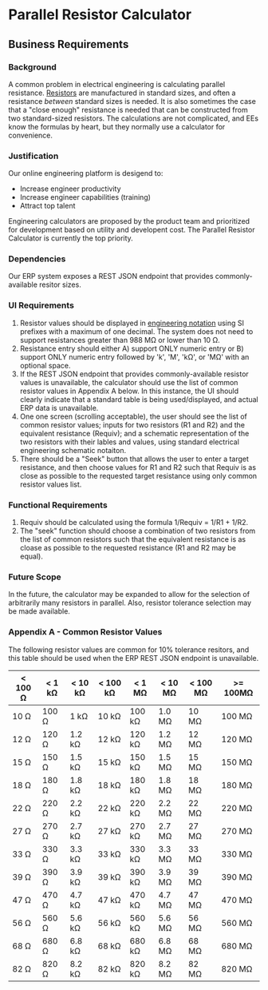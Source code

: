 # Parallel Resistor Calculator
## Business Requirements

### Background

A common problem in electrical engineering is calculating parallel resistance.  [Resistors](https://en.wikipedia.org/wiki/Resistor) are manufactured in standard sizes, and often a resistance _between_ standard sizes is needed.  It is also sometimes the case that a "close enough" resistance is needed that can be constructed from two standard-sized resistors.  The calculations are not complicated, and EEs know the formulas by heart, but they normally use a calculator for convenience.

### Justification

Our online engineering platform is desigend to:

* Increase engineer productivity
* Increase engineer capabilities (training)
* Attract top talent

Engineering calculators are proposed by the product team and prioritized for development based on utility and developent cost.  The Parallel Resistor Calculator is currently the top priority.

### Dependencies

Our ERP system exposes a REST JSON endpoint that provides commonly-available resitor sizes.

### UI Requirements

1. Resistor values should be displayed in [engineering notation](https://en.wikipedia.org/wiki/Engineering_notation) using SI prefixes with a maximum of one decimal.  The system does not need to support resistances greater than 988 MΩ or lower than 10 Ω.
1. Resistance entry should either A) support ONLY numeric entry or B) support ONLY numeric entry followed by 'k', 'M', 'kΩ', or 'MΩ' with an optional space.
1. If the REST JSON endpoint that provides commonly-available resistor values is unavailable, the calculator should use the list of common resistor values in Appendix A below.  In this instance, the UI should clearly indicate that a standard table is being used/displayed, and actual ERP data is unavailable.
1. One one screen (scrolling acceptable), the user should see the list of common resistor values; inputs for two resistors (R1 and R2) and the equivalent resistance (Requiv); and a schematic representation of the two resistors with their lables and values, using standard electrical engineering schematic notaiton.
1. There should be a "Seek" button that allows the user to enter a target resistance, and then choose values for R1 and R2 such that Requiv is as close as possible to the requested target resistance using only common resistor values list.

### Functional Requirements

1. Requiv should be calculated using the formula 1/Requiv = 1/R1 + 1/R2.
1. The "seek" function should choose a combination of two resistors from the list of common resistors such that the equivalent resistance is as cloase as possible to the requested resistance (R1 and R2 may be equal).

### Future Scope

In the future, the calculator may be expanded to allow for the selection of arbitrarily many resistors in parallel.  Also, resistor tolerance selection may be made available.

### Appendix A - Common Resistor Values

The following resistor values are common for 10% tolerance resitors, and this table should be used when the ERP REST JSON endpoint is unavailable.

< 100 Ω | < 1 kΩ | < 10 kΩ | < 100 kΩ | < 1 MΩ | < 10 MΩ | < 100 MΩ | >= 100MΩ
------- | ------ | ------- | -------- | ------ | ------- | -------- | --------
10 Ω    | 100 Ω  | 1 kΩ    | 10 kΩ    | 100 kΩ | 1.0 MΩ  | 10 MΩ    | 100 MΩ
12 Ω    | 120 Ω  | 1.2 kΩ  | 12 kΩ    | 120 kΩ | 1.2 MΩ  | 12 MΩ    | 120 MΩ
15 Ω    | 150 Ω  | 1.5 kΩ  | 15 kΩ    | 150 kΩ | 1.5 MΩ  | 15 MΩ    | 150 MΩ
18 Ω    | 180 Ω  | 1.8 kΩ  | 18 kΩ    | 180 kΩ | 1.8 MΩ  | 18 MΩ    | 180 MΩ
22 Ω    | 220 Ω  | 2.2 kΩ  | 22 kΩ    | 220 kΩ | 2.2 MΩ  | 22 MΩ    | 220 MΩ
27 Ω    | 270 Ω  | 2.7 kΩ  | 27 kΩ    | 270 kΩ | 2.7 MΩ  | 27 MΩ    | 270 MΩ
33 Ω    | 330 Ω  | 3.3 kΩ  | 33 kΩ    | 330 kΩ | 3.3 MΩ  | 33 MΩ    | 330 MΩ
39 Ω    | 390 Ω  | 3.9 kΩ  | 39 kΩ    | 390 kΩ | 3.9 MΩ  | 39 MΩ    | 390 MΩ
47 Ω    | 470 Ω  | 4.7 kΩ  | 47 kΩ    | 470 kΩ | 4.7 MΩ  | 47 MΩ    | 470 MΩ
56 Ω    | 560 Ω  | 5.6 kΩ  | 56 kΩ    | 560 kΩ | 5.6 MΩ  | 56 MΩ    | 560 MΩ
68 Ω    | 680 Ω  | 6.8 kΩ  | 68 kΩ    | 680 kΩ | 6.8 MΩ  | 68 MΩ    | 680 MΩ
82 Ω    | 820 Ω  | 8.2 kΩ  | 82 kΩ    | 820 kΩ | 8.2 MΩ  | 82 MΩ    | 820 MΩ

